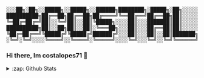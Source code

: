 <pre>
░░░██╗░██╗░░█████╗░░█████╗░░██████╗████████╗░█████╗░██╗░░░░░░█████╗░██████╗░███████╗░██████╗███████╗░░███╗░░░░░██╗░██╗░
██████████╗██╔══██╗██╔══██╗██╔════╝╚══██╔══╝██╔══██╗██║░░░░░██╔══██╗██╔══██╗██╔════╝██╔════╝╚════██║░████║░░██████████╗
╚═██╔═██╔═╝██║░░╚═╝██║░░██║╚█████╗░░░░██║░░░███████║██║░░░░░██║░░██║██████╔╝█████╗░░╚█████╗░░░░░██╔╝██╔██║░░╚═██╔═██╔═╝
██████████╗██║░░██╗██║░░██║░╚═══██╗░░░██║░░░██╔══██║██║░░░░░██║░░██║██╔═══╝░██╔══╝░░░╚═══██╗░░░██╔╝░╚═╝██║░░██████████╗
╚██╔═██╔══╝╚█████╔╝╚█████╔╝██████╔╝░░░██║░░░██║░░██║███████╗╚█████╔╝██║░░░░░███████╗██████╔╝░░██╔╝░░███████╗╚██╔═██╔══╝
░╚═╝░╚═╝░░░░╚════╝░░╚════╝░╚═════╝░░░░╚═╝░░░╚═╝░░╚═╝╚══════╝░╚════╝░╚═╝░░░░░╚══════╝╚═════╝░░░╚═╝░░░╚══════╝░╚═╝░╚═╝░░░
</pre>

### Hi there, Im costalopes71 👋

<details>
  <summary>:zap: Github Stats</summary>


  <img src="https://github-readme-stats.vercel.app/api?username=costalopes71&show_icons=true&hide_border=true&count_private=true" align="left" alt="costalopes71's GitHub Stats" />
</a>
  <img alt="costalopes71's Top Languages" align="left" src="https://github-readme-stats.vercel.app/api/top-langs/?username=costalopes71&show_icons=true&hide_border=true&count_private=true" />

</details>

<!--
**costalopes71/costalopes71** is a ✨ _special_ ✨ repository because its `README.md` (this file) appears on your GitHub profile.

Here are some ideas to get you started:

- 🔭 I’m currently working on ...
- 🌱 I’m currently learning ...
- 👯 I’m looking to collaborate on ...
- 🤔 I’m looking for help with ...
- 💬 Ask me about ...
- 📫 How to reach me: ...
- 😄 Pronouns: ...
- ⚡ Fun fact: ...
-->
